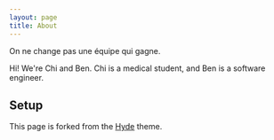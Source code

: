 ```yaml
---
layout: page
title: About
---
```


<p class="message">
  On ne change pas une équipe qui gagne.
</p>

Hi! We're Chi and Ben. Chi is a medical student, and Ben is a software engineer.

## Setup

This page is forked from the [Hyde](https://github.com/poole/hyde) theme.

